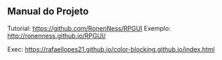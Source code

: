 ## Manual do Projeto
Tutorial: https://github.com/RonenNess/RPGUI
Exemplo: http://ronenness.github.io/RPGUI/

Exec: https://rafaellopes21.github.io/color-blocking.github.io/index.html
